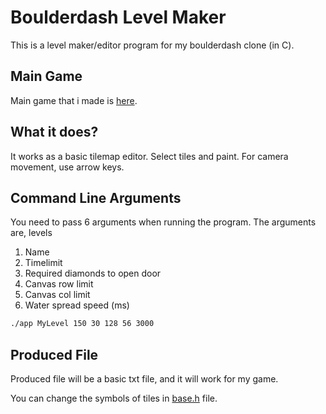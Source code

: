 # Boulderdash Level Maker

This is a level maker/editor program for my boulderdash clone (in C).

## Main Game

Main game that i made is [here](https://github.com/xinoip/boulderDash).

## What it does?

It works as a basic tilemap editor. Select tiles and paint.
For camera movement, use arrow keys.

## Command Line Arguments

You need to pass 6 arguments when running the program.
The arguments are, levels
1. Name
2. Timelimit
3. Required diamonds to open door
4. Canvas row limit
5. Canvas col limit
6. Water spread speed (ms)

```bash
./app MyLevel 150 30 128 56 3000
```

## Produced File

Produced file will be a basic txt file, and it will work for my game.

You can change the symbols of tiles in [base.h](https://github.com/xinoip/bd-level-editor/blob/master/base.h) file.